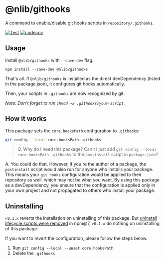 # @nlib/githooks

A command to enable/disable git hooks scripts in `repository/.githooks`.

[![Test](https://github.com/nlibjs/githooks/actions/workflows/test.yml/badge.svg)](https://github.com/nlibjs/githooks/actions/workflows/test.yml)
[![codecov](https://codecov.io/gh/nlibjs/githooks/branch/master/graph/badge.svg)](https://codecov.io/gh/nlibjs/githooks)

## Usage

Install `@nlib/githooks` with `--save-dev` flag.

```
npm install --save-dev @nlib/githooks
```

That's all. If `@nlib/githooks` is installed as the direct devDependency
(listed in the package.json), it configures git hooks automatically.

Then, your scripts in `.githooks` are now recognized by git.

*Note: Don't forget to run `chmod +x .githooks/your-script`.*

## How it works

This package sets the `core.hooksPath` configuration to `.githooks`:

```sh
git config --local core.hooksPath .githooks
```

> Q. Why do I need this package?
> Can't I just add `git config --local core.hooksPath .githooks` to the
> `postinstall` script in `package.json`?

A. You could do that. However, if you're the author of a package, the
`postinstall` script would also run for anyone who installs your package.
This means your `git hooks` configuration would be applied to their repository
as well, which may not be what you want.
By using this package as a devDependency, you ensure that the configuration is
applied only in your own project and not propagated to others who install your
package.

## Uninstalling

`<0.1.x` reverts the installation on uninstalling of this package. But [uninstall lifecycle scripts were removed](https://docs.npmjs.com/cli/v7/using-npm/scripts#a-note-on-a-lack-of-npm-uninstall-scripts) in npm@7, `>0.1.x` do nothing on uninstalling of this package.

If you want to revert the configuration, please follow the steps below.

1. Run `git config --local --unset core.hooksPath`
2. Delete the `.githooks`
